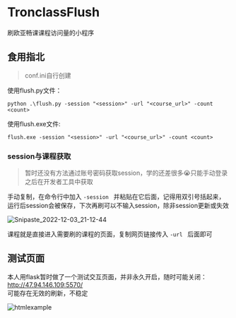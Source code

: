 # TronclassFlush
刷欧亚畅课课程访问量的小程序

## 食用指北
> conf.ini自行创建

使用flush.py文件：
```shell
python .\flush.py -session "<session>" -url "<course_url>" -count <count>
```
使用flush.exe文件:
```shell
flush.exe -session "<session>" -url "<course_url>" -count <count>
```

### session与课程获取

> 暂时还没有方法通过账号密码获取session，学的还差很多😭只能手动登录之后在开发者工具中获取  

手动复制，在命令行中加入 `-session ` 并粘贴在它后面，记得用双引号括起来，运行后session会被保存，下次再刷可以不输入session，除非session更新或失效

![Snipaste_2022-12-03_21-12-44](https://user-images.githubusercontent.com/96933655/206089872-be2446d1-f1c5-419b-9491-1afca5f626de.png)


课程就是直接进入需要刷的课程的页面，复制网页链接传入 `-url ` 后面即可

## 测试页面
本人用flask暂时做了一个测试交互页面，并非永久开启，随时可能关闭：
http://47.94.146.109:5570/  
可能存在无效的刷新，不稳定  

![htmlexample](https://user-images.githubusercontent.com/96933655/206091858-b966993d-e24a-4279-9d7b-1d76b894f000.png)

